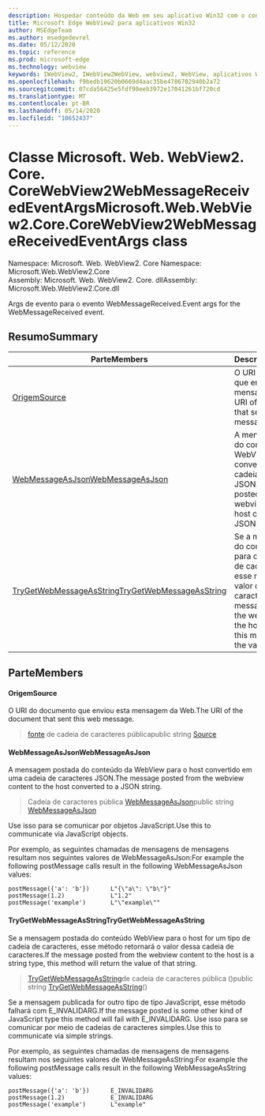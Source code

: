 ```yaml
---
description: Hospedar conteúdo da Web em seu aplicativo Win32 com o controle WebView2 do Microsoft Edge
title: Microsoft Edge WebView2 para aplicativos Win32
author: MSEdgeTeam
ms.author: msedgedevrel
ms.date: 05/12/2020
ms.topic: reference
ms.prod: microsoft-edge
ms.technology: webview
keywords: IWebView2, IWebView2WebView, webview2, WebView, aplicativos Win32, Win32, Edge, ICoreWebView2, ICoreWebView2Controller, controle do navegador, HTML Edge
ms.openlocfilehash: f9bedb19620b0669d4aac35be4786702940b2a72
ms.sourcegitcommit: 07cda56425e5fdf90eeb3972e17041261bf720cd
ms.translationtype: MT
ms.contentlocale: pt-BR
ms.lasthandoff: 05/14/2020
ms.locfileid: "10652437"
---
```

# <span data-ttu-id="8cb69-104">Classe Microsoft. Web. WebView2. Core. CoreWebView2WebMessageReceivedEventArgs</span><span class="sxs-lookup"><span data-stu-id="8cb69-104">Microsoft.Web.WebView2.Core.CoreWebView2WebMessageReceivedEventArgs class</span></span> 

<span data-ttu-id="8cb69-105">Namespace: Microsoft. Web. WebView2. Core </span><span class="sxs-lookup"><span data-stu-id="8cb69-105">Namespace: Microsoft.Web.WebView2.Core</span></span>\
<span data-ttu-id="8cb69-106">Assembly: Microsoft. Web. WebView2. Core. dll</span><span class="sxs-lookup"><span data-stu-id="8cb69-106">Assembly: Microsoft.Web.WebView2.Core.dll</span></span>

<span data-ttu-id="8cb69-107">Args de evento para o evento WebMessageReceived.</span><span class="sxs-lookup"><span data-stu-id="8cb69-107">Event args for the WebMessageReceived event.</span></span>

## <span data-ttu-id="8cb69-108">Resumo</span><span class="sxs-lookup"><span data-stu-id="8cb69-108">Summary</span></span>

 <span data-ttu-id="8cb69-109">Parte</span><span class="sxs-lookup"><span data-stu-id="8cb69-109">Members</span></span>                        | <span data-ttu-id="8cb69-110">Descrições</span><span class="sxs-lookup"><span data-stu-id="8cb69-110">Descriptions</span></span>
--------------------------------|---------------------------------------------
[<span data-ttu-id="8cb69-111">Origem</span><span class="sxs-lookup"><span data-stu-id="8cb69-111">Source</span></span>](#source) | <span data-ttu-id="8cb69-112">O URI do documento que enviou esta mensagem da Web.</span><span class="sxs-lookup"><span data-stu-id="8cb69-112">The URI of the document that sent this web message.</span></span>
[<span data-ttu-id="8cb69-113">WebMessageAsJson</span><span class="sxs-lookup"><span data-stu-id="8cb69-113">WebMessageAsJson</span></span>](#webmessageasjson) | <span data-ttu-id="8cb69-114">A mensagem postada do conteúdo da WebView para o host convertido em uma cadeia de caracteres JSON.</span><span class="sxs-lookup"><span data-stu-id="8cb69-114">The message posted from the webview content to the host converted to a JSON string.</span></span>
[<span data-ttu-id="8cb69-115">TryGetWebMessageAsString</span><span class="sxs-lookup"><span data-stu-id="8cb69-115">TryGetWebMessageAsString</span></span>](#trygetwebmessageasstring) | <span data-ttu-id="8cb69-116">Se a mensagem postada do conteúdo WebView para o host for um tipo de cadeia de caracteres, esse método retornará o valor dessa cadeia de caracteres.</span><span class="sxs-lookup"><span data-stu-id="8cb69-116">If the message posted from the webview content to the host is a string type, this method will return the value of that string.</span></span>

## <span data-ttu-id="8cb69-117">Parte</span><span class="sxs-lookup"><span data-stu-id="8cb69-117">Members</span></span>

#### <span data-ttu-id="8cb69-118">Origem</span><span class="sxs-lookup"><span data-stu-id="8cb69-118">Source</span></span> 

<span data-ttu-id="8cb69-119">O URI do documento que enviou esta mensagem da Web.</span><span class="sxs-lookup"><span data-stu-id="8cb69-119">The URI of the document that sent this web message.</span></span>

> <span data-ttu-id="8cb69-120">[fonte](#source) de cadeia de caracteres pública</span><span class="sxs-lookup"><span data-stu-id="8cb69-120">public string [Source](#source)</span></span>

#### <span data-ttu-id="8cb69-121">WebMessageAsJson</span><span class="sxs-lookup"><span data-stu-id="8cb69-121">WebMessageAsJson</span></span> 

<span data-ttu-id="8cb69-122">A mensagem postada do conteúdo da WebView para o host convertido em uma cadeia de caracteres JSON.</span><span class="sxs-lookup"><span data-stu-id="8cb69-122">The message posted from the webview content to the host converted to a JSON string.</span></span>

> <span data-ttu-id="8cb69-123">Cadeia de caracteres pública [WebMessageAsJson](#webmessageasjson)</span><span class="sxs-lookup"><span data-stu-id="8cb69-123">public string [WebMessageAsJson](#webmessageasjson)</span></span>

<span data-ttu-id="8cb69-124">Use isso para se comunicar por objetos JavaScript.</span><span class="sxs-lookup"><span data-stu-id="8cb69-124">Use this to communicate via JavaScript objects.</span></span>

<span data-ttu-id="8cb69-125">Por exemplo, as seguintes chamadas de mensagens de mensagens resultam nos seguintes valores de WebMessageAsJson:</span><span class="sxs-lookup"><span data-stu-id="8cb69-125">For example the following postMessage calls result in the following WebMessageAsJson values:</span></span>

```
postMessage({'a': 'b'})      L"{\"a\": \"b\"}"
postMessage(1.2)             L"1.2"
postMessage('example')       L"\"example\""
```

#### <span data-ttu-id="8cb69-126">TryGetWebMessageAsString</span><span class="sxs-lookup"><span data-stu-id="8cb69-126">TryGetWebMessageAsString</span></span> 

<span data-ttu-id="8cb69-127">Se a mensagem postada do conteúdo WebView para o host for um tipo de cadeia de caracteres, esse método retornará o valor dessa cadeia de caracteres.</span><span class="sxs-lookup"><span data-stu-id="8cb69-127">If the message posted from the webview content to the host is a string type, this method will return the value of that string.</span></span>

> <span data-ttu-id="8cb69-128">[TryGetWebMessageAsString](#trygetwebmessageasstring)de cadeia de caracteres pública ()</span><span class="sxs-lookup"><span data-stu-id="8cb69-128">public string [TryGetWebMessageAsString](#trygetwebmessageasstring)()</span></span>

<span data-ttu-id="8cb69-129">Se a mensagem publicada for outro tipo de tipo JavaScript, esse método falhará com E_INVALIDARG.</span><span class="sxs-lookup"><span data-stu-id="8cb69-129">If the message posted is some other kind of JavaScript type this method will fail with E_INVALIDARG.</span></span> <span data-ttu-id="8cb69-130">Use isso para se comunicar por meio de cadeias de caracteres simples.</span><span class="sxs-lookup"><span data-stu-id="8cb69-130">Use this to communicate via simple strings.</span></span>

<span data-ttu-id="8cb69-131">Por exemplo, as seguintes chamadas de mensagens de mensagens resultam nos seguintes valores de WebMessageAsString:</span><span class="sxs-lookup"><span data-stu-id="8cb69-131">For example the following postMessage calls result in the following WebMessageAsString values:</span></span>

```
postMessage({'a': 'b'})      E_INVALIDARG
postMessage(1.2)             E_INVALIDARG
postMessage('example')       L"example"
```

